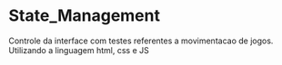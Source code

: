 # State_Management
Controle da interface com testes referentes a movimentacao de jogos. Utilizando a linguagem html, css e JS
